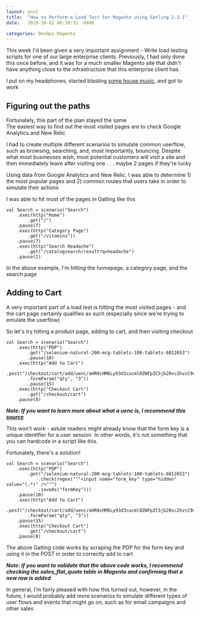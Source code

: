 ```yaml
---
layout: post
title:  "How to Perform a Load Test for Magento using Gatling 2.3.1"
date:   2018-10-02 06:39:32 -0400

categories: DevOps Magento
---
```


This week I'd been given a very important assignment - Write load testing scripts for one of our large enterprise clients. Previously, I had only done this once before, and it was for a much smaller Magento site that didn't have anything close to the infrastructure that this enterprise client has.    

I put on my headphones, started blasting [some house music][edm-spotify], and got to work


## Figuring out the paths
Fortunately, this part of the plan stayed the same    
The easiest way to find out the most visited pages are to check Google Analytics and New Relic

I had to create multiple different scenarios to simulate common userflow, such as browsing, searching, and, most importantly, bouncing.
Despite what most businesses wish, most potential customers will visit a site and then immediately leave after visiting one . . . maybe 2 pages if they're lucky

Using data from Google Analytics and New Relic, I was able to determine 1) the most popular pages and 2) common routes that users take in order to simulate their actions

I was able to hit most of the pages in Gatling like this
```
val Search = scenario("Search")
    .exec(http("Home")
        .get("/")
    .pause(7)
    .exec(http("Category Page")
        .get("/vitamins"))
    .pause(7)
    .exec(http("Search Headache")
        .get("/catalogsearch/result?q=headache")
    .pause(2)
```

In the above example, I'm hitting the homepage, a category page, and the search page


## Adding to Cart
A very important part of a load test is hitting the most visited pages - and the cart page certainly qualifies as such (especially since we're trying to emulate the userflow)

So let's try hitting a product page, adding to cart, and then visiting checkout

```
val Search = scenario("Search")
    .exec(http("PDP")
        .get("/selenium-natural-200-mcg-tablets-100-tablets-8012653")
        .pause(10)
    .exec(http("Add to Cart")
        .post("/checkout/cart/add/uenc/aHR0cHM6Ly93d3cucml0ZWFpZC5jb20vc2hvcC9uZXV0cm9nZW5hLWNsZWFuc2luZy10b3dlbGV0dGVzLXByZS1tb2lzdGVuZWQtbWFrZXVwLXJlbW92ZXItcmVmaWxsLXBhY2stMjUtdG93ZWxldHRlcy0yMDEzMzky/product/18453/form_key/V7xdnrKjPfdhRV8S/")
        .formParam("qty", "3"))
        .pause(15)
    .exec(http("Checkout Cart")
        .get("/checkout/cart")
    .pause(8)
```

***Note: If you want to learn more about what a uenc is, I recommend this [source][uenc]***

This won't work - astute readers might already know that the form key is a unique identifier for a user session. In other words, it's not something that you can hardcode in a script like this.

Fortunately, there's a solution!

```
val Search = scenario("Search")
    .exec(http("PDP")
        .get("/selenium-natural-200-mcg-tablets-100-tablets-8012653")
            .check(regex("""<input name="form_key" type="hidden" value="(.*)" />""")
            .saveAs("formKey")))
    .pause(10)
    .exec(http("Add to Cart")
        .post("/checkout/cart/add/uenc/aHR0cHM6Ly93d3cucml0ZWFpZC5jb20vc2hvcC9uZXV0cm9nZW5hLWNsZWFuc2luZy10b3dlbGV0dGVzLXByZS1tb2lzdGVuZWQtbWFrZXVwLXJlbW92ZXItcmVmaWxsLXBhY2stMjUtdG93ZWxldHRlcy0yMDEzMzky/product/18453/form_key/${formKey}/")
        .formParam("qty", "3"))
    .pause(15)
    .exec(http("Checkout Cart")
        .get("/checkout/cart")
    .pause(8)
```

The above Gatling code works by scraping the PDP for the form key and using it in the POST in order to correctly add to cart

***Note: If you want to validate that the above code works, I recommend checking the sales_flat_quote table in Magento and confirming that a new row is added***

In general, I'm fairly pleased with how this turned out, however, in the future, I would probably add more scenarios to simulate different types of user flows and events that might go on, such as for email campaigns and other sales


[edm-spotify]: https://open.spotify.com/user/spotify/playlist/37i9dQZF1DX6GJXiuZRisr?si=zGmj7ZTmSnmmA0v-HFERZA
[terraform]: https://www.terraform.io/
[uenc]: https://maxchadwick.xyz/blog/wtf-is-uenc
